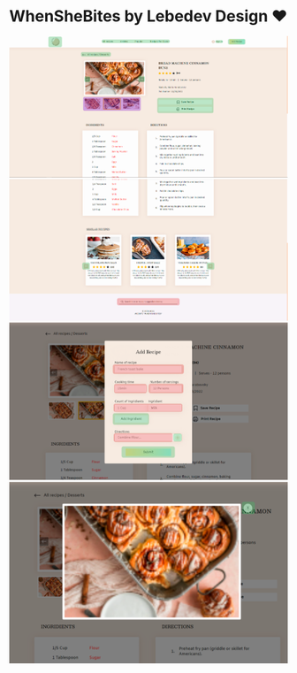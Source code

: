 # WhenSheBites by Lebedev Design ♥

![Иллюстрация к проекту](https://github.com/Scheffio/WhenSheBites/raw/dev/ReadMeImgs/1.png)
![Иллюстрация к проекту](https://github.com/Scheffio/WhenSheBites/raw/dev/ReadMeImgs/2.png)
![Иллюстрация к проекту](https://github.com/Scheffio/WhenSheBites/raw/dev/ReadMeImgs/3.png)
![Иллюстрация к проекту](https://github.com/Scheffio/WhenSheBites/raw/dev/ReadMeImgs/4.png)
